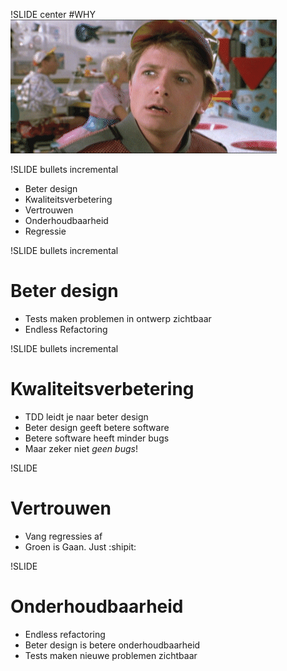 !SLIDE center
#WHY
![why](why.gif)

!SLIDE bullets incremental
* Beter design
* Kwaliteitsverbetering
* Vertrouwen
* Onderhoudbaarheid
* Regressie

!SLIDE bullets incremental
# Beter design
* Tests maken problemen in ontwerp zichtbaar
* Endless Refactoring

!SLIDE bullets incremental
# Kwaliteitsverbetering
* TDD leidt je naar beter design
* Beter design geeft betere software
* Betere software heeft minder bugs
* Maar zeker niet *geen bugs*!

!SLIDE
# Vertrouwen
* Vang regressies af
* Groen is Gaan. Just :shipit:

!SLIDE
# Onderhoudbaarheid
* Endless refactoring
* Beter design is betere onderhoudbaarheid
* Tests maken nieuwe problemen zichtbaar

